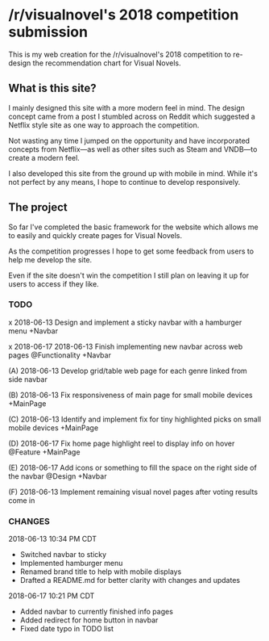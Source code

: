 # /r/visualnovel's 2018 competition submission

This is my web creation for the /r/visualnovel's 2018 competition to re-design the recommendation chart for Visual Novels.

## What is this site?

I mainly designed this site with a more modern feel in mind.
The design concept came from a post I stumbled across on Reddit which suggested a Netflix style site as one way to approach the competition.

Not wasting any time I jumped on the opportunity and have incorporated concepts from Netflix—as well as other sites such as Steam and VNDB—to create a modern feel.

I also developed this site from the ground up with mobile in mind. While it's not perfect by any means, I hope to continue to develop responsively.

## The project

So far I've completed the basic framework for the website which allows me to easily and quickly create pages for Visual Novels.

As the competition progresses I hope to get some feedback from users to help me develop the site.

Even if the site doesn't win the competition I still plan on leaving it up for users to access if they like.

### TODO

x 2018-06-13 Design and implement a sticky navbar with a hamburger menu +Navbar

x 2018-06-17 2018-06-13 Finish implementing new navbar across web pages @Functionality +Navbar

(A) 2018-06-13 Develop grid/table web page for each genre linked from side navbar

(B) 2018-06-13 Fix responsiveness of main page for small mobile devices +MainPage

(C) 2018-06-13 Identify and implement fix for tiny highlighted picks on small mobile devices +MainPage

(D) 2018-06-17 Fix home page highlight reel to display info on hover @Feature +MainPage

(E) 2018-06-17 Add icons or something to fill the space on the right side of the navbar @Design +Navbar

(F) 2018-06-13 Implement remaining visual novel pages after voting results come in

### CHANGES

2018-06-13 10:34 PM CDT

- Switched navbar to sticky
- Implemented hamburger menu
- Renamed brand title to help with mobile displays
- Drafted a README.md for better clarity with changes and updates

2018-06-17 10:21 PM CDT

- Added navbar to currently finished info pages
- Added redirect for home button in navbar
- Fixed date typo in TODO list